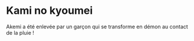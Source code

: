 # Kami no kyoumei
Akemi a été enlevée par un garçon qui se transforme en démon au contact de la pluie !